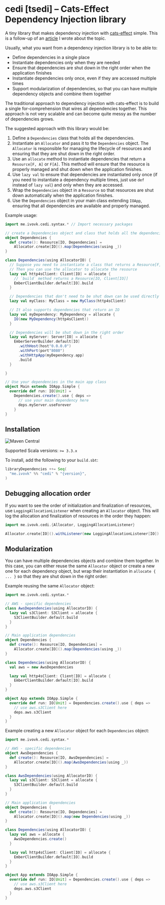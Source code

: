 # cedi [tsedi] – Cats-Effect Dependency Injection library

A tiny library that makes dependency injection with [cats-effect](https://github.com/typelevel/cats-effect) simple.
This is a follow-up of
an [article](https://medium.com/@ivovk/dependency-injection-with-cats-effect-resource-monad-ad7cd47b977) I wrote about
the topic.

Usually, what you want from a dependency injection library is to be able to:

- Define dependencies in a single place
- Instantiate dependencies only when they are needed
- Ensure that dependencies are shut down in the right order when the application finishes
- Instantiate dependencies only once, even if they are accessed multiple times
- Support modularization of dependencies, so that you can have multiple dependency objects and combine them together

The traditional approach to dependency injection with cats-effect is to build a single for-comprehension that wires all
dependencies together. This approach is not very scalable and can become quite messy as the number of dependencies
grows.

The suggested approach with this library would be:

1. Define a `Dependencies` class that holds all the dependencies.
2. Instantiate an `Allocator` and pass it to the `Dependencies` object. The `Allocator` is responsible for
   managing the lifecycle of resources and ensuring that they are shut down in the right order.
3. Use an `allocate` method to instantiate dependencies that return a `Resource[F, A]` or `F[A]`. This method will
   ensure that the resource is properly managed and shut down when the application finishes.
4. Use `lazy val` to ensure that dependencies are instantiated only once (if you need
   to instantiate a dependency multiple times, just use `def` instead of `lazy val`) and only when they are accessed.
5. Wrap the `Dependencies` object in a `Resource` so that resources are shut down automatically when the
   application finishes.
6. Use the `Dependencies` object in your main class extending `IOApp`, ensuring that all dependencies are available and
   properly managed.

Example usage:

```scala
import me.ivovk.cedi.syntax.* // Import necessary packages

// create a Dependencies object and class that holds all the dependencies:
object Dependencies {
  def create(): Resource[IO, Dependencies] =
    Allocator.create[IO]().map(Dependencies(using _))
}

class Dependencies(using AllocatorIO) {
  // Suppose you need to instantiate a class that returns a Resource[F, A]
  // Then you can use the allocator to allocate the resource
  lazy val http4sClient: Client[IO] = allocate {
    // `build` method returns a Resource[IO, Client[IO]]
    EmberClientBuilder.default[IO].build
  }

  // Dependencies that don't need to be shut down can be used directly
  lazy val myClass: MyClass = new MyClass(http4sClient)

  // It also supports dependencies that return an IO
  lazy val myDependency: MyDependency = allocate {
    IO(new MyDependency(http4sClient))
  }

  // Dependencies will be shut down in the right order
  lazy val myServer: Server[IO] = allocate {
    EmberServerBuilder.default[IO]
      .withHost(host"0.0.0.0")
      .withPort(port"8080")
      .withHttpApp(myDependency.app)
      .build
  }

}

// Use your dependencies in the main app class
object Main extends IOApp.Simple {
  override def run: IO[Unit] =
    Dependencies.create().use { deps =>
      // use your main dependency here
      deps.myServer.useForever
    }
}
```

## Installation

![Maven Central](https://img.shields.io/maven-central/v/me.ivovk/cedi_3?style=flat-square&color=green)

Supported Scala versions: `>= 3.3.x`

To install, add the following to your `build.sbt`:

```scala
libraryDependencies ++= Seq(
  "me.ivovk" %% "cedi" % "{version}",
)
```

## Debugging allocation order

If you want to see the order of initialization and finalization of resources, use `LoggingAllocationListener` when
creating an `Allocator` object. This will log the allocation and finalization of resources in the order they happen:

```scala
import me.ivovk.cedi.{Allocator, LoggingAllocationListener}

Allocator.create[IO]().withListener(new LoggingAllocationListener[IO])
```

## Modularization

You can have multiple dependencies objects and combine them together. In this case, you can either reuse the same
`Allocator` object or create a new one for each dependency object, but wrap their instantiation
in `allocate { ... }` so that they are shut down in the right order:

Example reusing the same `Allocator` object:

```scala
import me.ivovk.cedi.syntax.*

// AWS - specific dependencies
class AwsDependencies(using AllocatorIO) {
  lazy val s3Client: S3Client = allocate {
    S3ClientBuilder.default.build
  }
}

// Main application dependencies
object Dependencies {
  def create(): Resource[IO, Dependencies] =
    Allocator.create[IO]().map(Dependencies(using _))
}

class Dependencies(using AllocatorIO) {
  val aws = new AwsDependencies

  lazy val http4sClient: Client[IO] = allocate {
    EmberClientBuilder.default[IO].build
  }
}

object App extends IOApp.Simple {
  override def run: IO[Unit] = Dependencies.create().use { deps =>
    // use aws.s3Client here
    deps.aws.s3Client
  }
}
```

Example creating a new `Allocator` object for each `Dependencies` object:

```scala
import me.ivovk.cedi.syntax.*

// AWS - specific dependencies
object AwsDependencies {
  def create(): Resource[IO, AwsDependencies] =
    Allocator.create[IO]().map(AwsDependencies(using _))
}

class AwsDependencies(using AllocatorIO) {
  lazy val s3Client: S3Client = allocate {
    S3ClientBuilder.default.build
  }
}

// Main application dependencies
object Dependencies {
  def create(): Resource[IO, Dependencies] =
    Allocator.create[IO]().map(new Dependencies(using _))
}

class Dependencies(using AllocatorIO) {
  lazy val aws = allocate {
    AwsDependencies.create()
  }

  lazy val http4sClient: Client[IO] = allocate {
    EmberClientBuilder.default[IO].build
  }
}

object App extends IOApp.Simple {
  override def run: IO[Unit] = Dependencies.create().use { deps =>
    // use aws.s3Client here
    deps.aws.s3Client
  }
}
```

